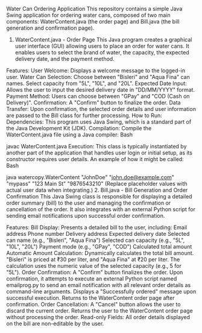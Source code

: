 Water Can Ordering Application
This repository contains a simple Java Swing application for ordering water cans, composed of two main components: WaterContent.java (the order page) and Bill.java (the bill generation and confirmation page).

1. WaterContent.java - Order Page
This Java program creates a graphical user interface (GUI) allowing users to place an order for water cans. It enables users to select the brand of water, the capacity, the expected delivery date, and the payment method.

Features:
User Welcome: Displays a welcome message to the logged-in user.
Water Can Selection:
Choose between "Bisleri" and "Aqua Fina" can names.
Select capacity from "5L", "10L", and "20L".
Expected Date Input: Allows the user to input the desired delivery date in "DD/MM/YYYY" format.
Payment Method: Users can choose between "GPay" and "COD (Cash on Delivery)".
Confirmation: A "Confirm" button to finalize the order.
Data Transfer: Upon confirmation, the selected order details and user information are passed to the Bill class for further processing.
How to Run:
Dependencies: This program uses Java Swing, which is a standard part of the Java Development Kit (JDK).
Compilation: Compile the WaterContent.java file using a Java compiler:
Bash

javac WaterContent.java
Execution: This class is typically instantiated by another part of the application that handles user login or initial setup, as its constructor requires user details. An example of how it might be called:
Bash

java watercopy.WaterContent "JohnDoe" "john.doe@example.com" "mypass" "123 Main St" "9876543210"
(Replace placeholder values with actual user data when integrating.)
2. Bill.java - Bill Generation and Order Confirmation
This Java Swing class is responsible for displaying a detailed order summary (bill) to the user and managing the confirmation or cancellation of the order. It also integrates with an external Python script for sending email notifications upon successful order confirmation.

Features:
Bill Display: Presents a detailed bill to the user, including:
Email address
Phone number
Delivery address
Expected delivery date
Selected can name (e.g., "Bisleri", "Aqua Fina")
Selected can capacity (e.g., "5L", "10L", "20L")
Payment mode (e.g., "GPay", "COD")
Calculated total amount
Automatic Amount Calculation: Dynamically calculates the total bill amount. "Bisleri" is priced at ₹30 per liter, and "Aqua Fina" at ₹20 per liter. The calculation uses the numeric value of the selected capacity (e.g., 5 for "5L").
Order Confirmation:
A "Confirm" button finalizes the order.
Upon confirmation, it attempts to execute an external Python script named emailprog.py to send an email notification with all relevant order details as command-line arguments.
Displays a "Successfully ordered" message upon successful execution.
Returns to the WaterContent order page after confirmation.
Order Cancellation:
A "Cancel" button allows the user to discard the current order.
Returns the user to the WaterContent order page without processing the order.
Read-only Fields: All order details displayed on the bill are non-editable by the user.
